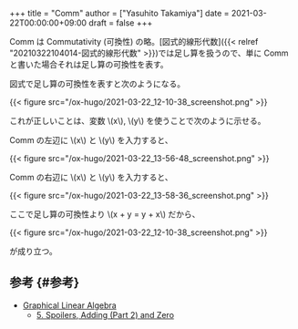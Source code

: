 +++
title = "Comm"
author = ["Yasuhito Takamiya"]
date = 2021-03-22T00:00:00+09:00
draft = false
+++

Comm は Commutativity (可換性) の略。[図式的線形代数]({{< relref "20210322104014-図式的線形代数" >}})では足し算を扱うので、単に Comm と書いた場合それは足し算の可換性を表す。

図式で足し算の可換性を表すと次のようになる。

{{< figure src="/ox-hugo/2021-03-22_12-10-38_screenshot.png" >}}

これが正しいことは、変数 \\(x\\), \\(y\\) を使うことで次のように示せる。

Comm の左辺に \\(x\\) と \\(y\\) を入力すると、

{{< figure src="/ox-hugo/2021-03-22_13-56-48_screenshot.png" >}}

Comm の右辺に \\(x\\) と \\(y\\) を入力すると、

{{< figure src="/ox-hugo/2021-03-22_13-58-36_screenshot.png" >}}

ここで足し算の可換性より \\(x + y = y + x\\) だから、

{{< figure src="/ox-hugo/2021-03-22_12-10-38_screenshot.png" >}}

が成り立つ。


## 参考 {#参考}

-   [Graphical Linear Algebra](https://graphicallinearalgebra.net/)
    -   [5. Spoilers, Adding (Part 2) and Zero](https://graphicallinearalgebra.net/2015/04/30/spoilers-adding-part-2-and-zero/)
